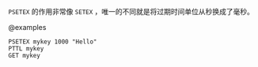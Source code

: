 `PSETEX` 的作用非常像 `SETEX` ，唯一的不同就是将过期时间单位从秒换成了毫秒。

@examples

```cli
PSETEX mykey 1000 "Hello"
PTTL mykey
GET mykey
```
